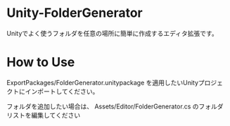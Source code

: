 # Unity-FolderGenerator
Unityでよく使うフォルダを任意の場所に簡単に作成するエディタ拡張です。

# How to Use
ExportPackages/FolderGenerator.unitypackage
を適用したいUnityプロジェクトにインポートしてください。

フォルダを追加したい場合は、
Assets/Editor/FolderGenerator.cs
のフォルダリストを編集してください
